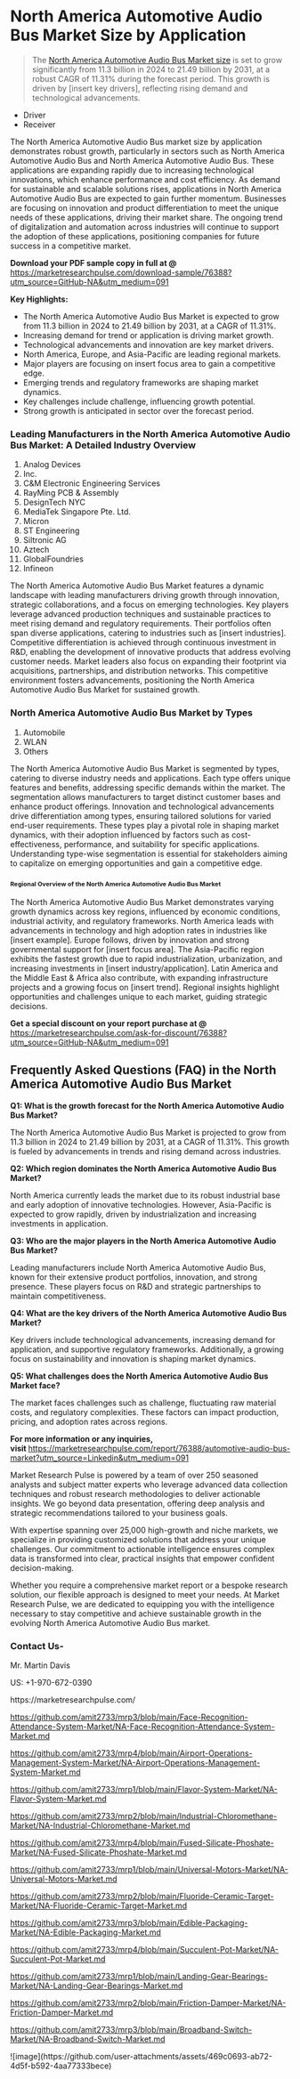 <h1>North America Automotive Audio Bus Market&nbsp;Size by Application</h1><blockquote><p>The <a href="https://marketresearchpulse.com/download-sample/76388?utm_source=GitHub-NA&amp;utm_medium=091">North America Automotive Audio Bus Market size</a> is set to grow significantly from 11.3 billion in 2024 to 21.49 billion by 2031, at a robust CAGR of 11.31% during the forecast period. This growth is driven by [insert key drivers], reflecting rising demand and technological advancements.</p></blockquote><ul><li>Driver<li> Receiver</li></ul><p>The North America Automotive Audio Bus market size by application demonstrates robust growth, particularly in sectors such as North America Automotive Audio Bus and North America Automotive Audio Bus. These applications are expanding rapidly due to increasing technological innovations, which enhance performance and cost efficiency. As demand for sustainable and scalable solutions rises, applications in North America Automotive Audio Bus are expected to gain further momentum. Businesses are focusing on innovation and product differentiation to meet the unique needs of these applications, driving their market share. The ongoing trend of digitalization and automation across industries will continue to support the adoption of these applications, positioning companies for future success in a competitive market.</p><p><strong>Download your PDF sample copy in full at @ </strong><a href="https://marketresearchpulse.com/download-sample/76388?utm_source=GitHub-NA&amp;utm_medium=091">https://marketresearchpulse.com/download-sample/76388?utm_source=GitHub-NA&amp;utm_medium=091</a></p><p><strong>Key Highlights: </strong></p><ul><li>The North America Automotive Audio Bus Market is expected to grow from 11.3 billion in 2024 to 21.49 billion by 2031, at a CAGR of 11.31%.</li><li>Increasing demand for trend or application is driving market growth.</li><li>Technological advancements and innovation are key market drivers.</li><li>North America, Europe, and Asia-Pacific are leading regional markets.</li><li>Major players are focusing on insert focus area to gain a competitive edge.</li><li>Emerging trends and regulatory frameworks are shaping market dynamics.</li><li>Key challenges include challenge, influencing growth potential.</li><li>Strong growth is anticipated in sector over the forecast period.</li></ul><h3>Leading Manufacturers in the North America Automotive Audio Bus Market: A Detailed Industry Overview</h3><ol><li>Analog Devices</li><li>Inc.</li><li>C&M Electronic Engineering Services</li><li>RayMing PCB & Assembly</li><li>DesignTech NYC</li><li>MediaTek Singapore Pte. Ltd.</li><li>Micron</li><li>ST Engineering</li><li>Siltronic AG</li><li>Aztech</li><li>GlobalFoundries</li><li>Infineon</li></ol><div class="flex max-w-full flex-col flex-grow"><div class="min-h-8 text-message flex w-full flex-col items-end gap-2 whitespace-normal break-words [.text-message+&amp;]:mt-5" dir="auto" data-message-author-role="assistant" data-message-id="fd8432e4-4910-450d-b182-61b7bfb0a01f" data-message-model-slug="gpt-4o"><div class="flex w-full flex-col gap-1 empty:hidden first:pt-[3px]"><div class="markdown prose w-full break-words dark:prose-invert light"><p>The North America Automotive Audio Bus Market features a dynamic landscape with leading manufacturers driving growth through innovation, strategic collaborations, and a focus on emerging technologies. Key players leverage advanced production techniques and sustainable practices to meet rising demand and regulatory requirements. Their portfolios often span diverse applications, catering to industries such as [insert industries]. Competitive differentiation is achieved through continuous investment in R&amp;D, enabling the development of innovative products that address evolving customer needs. Market leaders also focus on expanding their footprint via acquisitions, partnerships, and distribution networks. This competitive environment fosters advancements, positioning the North America Automotive Audio Bus Market for sustained growth.</p></div></div></div></div><h3>North America Automotive Audio Bus Market by Types</h3><ol><li>Automobile<li> WLAN<li> Others</li></ol><div class="flex max-w-full flex-col flex-grow"><div class="min-h-8 text-message flex w-full flex-col items-end gap-2 whitespace-normal break-words [.text-message+&amp;]:mt-5" dir="auto" data-message-author-role="assistant" data-message-id="084470be-0bb7-4664-bddf-5156b4f41249" data-message-model-slug="gpt-4o-mini"><div class="flex w-full flex-col gap-1 empty:hidden first:pt-[3px]"><div class="markdown prose w-full break-words dark:prose-invert light"><p>The North America Automotive Audio Bus Market is segmented by types, catering to diverse industry needs and applications. Each type offers unique features and benefits, addressing specific demands within the market. The segmentation allows manufacturers to target distinct customer bases and enhance product offerings. Innovation and technological advancements drive differentiation among types, ensuring tailored solutions for varied end-user requirements. These types play a pivotal role in shaping market dynamics, with their adoption influenced by factors such as cost-effectiveness, performance, and suitability for specific applications. Understanding type-wise segmentation is essential for stakeholders aiming to capitalize on emerging opportunities and gain a competitive edge.</p></div></div></div></div><h3><span style="font-size: 11px;">Regional Overview of the North America Automotive Audio Bus Market</span></h3><div class="flex max-w-full flex-col flex-grow"><div class="min-h-8 text-message flex w-full flex-col items-end gap-2 whitespace-normal break-words [.text-message+&amp;]:mt-5" dir="auto" data-message-author-role="assistant" data-message-id="e9038762-ce64-4e30-91c9-9bd413514231" data-message-model-slug="gpt-4o-mini"><div class="flex w-full flex-col gap-1 empty:hidden first:pt-[3px]"><div class="markdown prose w-full break-words dark:prose-invert light"><p>The North America Automotive Audio Bus Market demonstrates varying growth dynamics across key regions, influenced by economic conditions, industrial activity, and regulatory frameworks. North America leads with advancements in technology and high adoption rates in industries like [insert example]. Europe follows, driven by innovation and strong governmental support for [insert focus area]. The Asia-Pacific region exhibits the fastest growth due to rapid industrialization, urbanization, and increasing investments in [insert industry/application]. Latin America and the Middle East &amp; Africa also contribute, with expanding infrastructure projects and a growing focus on [insert trend]. Regional insights highlight opportunities and challenges unique to each market, guiding strategic decisions.</p></div></div></div></div><p><strong>Get a special discount on your report purchase at @ </strong><a href="https://marketresearchpulse.com/ask-for-discount/76388?utm_source=GitHub-NA&amp;utm_medium=091">https://marketresearchpulse.com/ask-for-discount/76388?utm_source=GitHub-NA&amp;utm_medium=091</a></p><h2>Frequently Asked Questions (FAQ) in the North America Automotive Audio Bus Market</h2><p><strong>Q1: What is the growth forecast for the North America Automotive Audio Bus Market?</strong></p><p>The North America Automotive Audio Bus Market is projected to grow from 11.3 billion in 2024 to 21.49 billion by 2031, at a CAGR of 11.31%. This growth is fueled by advancements in trends and rising demand across industries.</p><p><strong>Q2: Which region dominates the North America Automotive Audio Bus Market?</strong></p><p>North America currently leads the market due to its robust industrial base and early adoption of innovative technologies. However, Asia-Pacific is expected to grow rapidly, driven by industrialization and increasing investments in application.</p><p><strong>Q3: Who are the major players in the North America Automotive Audio Bus Market?</strong></p><p>Leading manufacturers include North America Automotive Audio Bus, known for their extensive product portfolios, innovation, and strong presence. These players focus on R&amp;D and strategic partnerships to maintain competitiveness.</p><p><strong>Q4: What are the key drivers of the North America Automotive Audio Bus Market?</strong></p><p>Key drivers include technological advancements, increasing demand for application, and supportive regulatory frameworks. Additionally, a growing focus on sustainability and innovation is shaping market dynamics.</p><p><strong>Q5: What challenges does the North America Automotive Audio Bus Market face?</strong></p><p>The market faces challenges such as challenge, fluctuating raw material costs, and regulatory complexities. These factors can impact production, pricing, and adoption rates across regions.</p><p><strong>For more information or any inquiries, visit&nbsp;</strong><a href="https://marketresearchpulse.com/report/76388/automotive-audio-bus-market?utm_source=Linkedin&utm_medium=091">https://marketresearchpulse.com/report/76388/automotive-audio-bus-market?utm_source=Linkedin&utm_medium=091</a></p><p>Market Research Pulse is powered by a team of over 250 seasoned analysts and subject matter experts who leverage advanced data collection techniques and robust research methodologies to deliver actionable insights. We go beyond data presentation, offering deep analysis and strategic recommendations tailored to your business goals.</p><p>With expertise spanning over 25,000 high-growth and niche markets, we specialize in providing customized solutions that address your unique challenges. Our commitment to actionable intelligence ensures complex data is transformed into clear, practical insights that empower confident decision-making.</p><p>Whether you require a comprehensive market report or a bespoke research solution, our flexible approach is designed to meet your needs. At Market Research Pulse, we are dedicated to equipping you with the intelligence necessary to stay competitive and achieve sustainable growth in the evolving North America Automotive Audio Bus market.</p><h3><strong>Contact Us-</strong></h3><p>Mr. Martin Davis</p><p>US: +1-970-672-0390</p><p>https://marketresearchpulse.com/</p><p><a href="https://github.com/amit2733/mrp3/blob/main/Face-Recognition-Attendance-System-Market/NA-Face-Recognition-Attendance-System-Market.md">https://github.com/amit2733/mrp3/blob/main/Face-Recognition-Attendance-System-Market/NA-Face-Recognition-Attendance-System-Market.md</a></p><p><a href="https://github.com/amit2733/mrp4/blob/main/Airport-Operations-Management-System-Market/NA-Airport-Operations-Management-System-Market.md">https://github.com/amit2733/mrp4/blob/main/Airport-Operations-Management-System-Market/NA-Airport-Operations-Management-System-Market.md</a></p><p><a href="https://github.com/amit2733/mrp1/blob/main/Flavor-System-Market/NA-Flavor-System-Market.md">https://github.com/amit2733/mrp1/blob/main/Flavor-System-Market/NA-Flavor-System-Market.md</a></p><p><a href="https://github.com/amit2733/mrp2/blob/main/Industrial-Chloromethane-Market/NA-Industrial-Chloromethane-Market.md">https://github.com/amit2733/mrp2/blob/main/Industrial-Chloromethane-Market/NA-Industrial-Chloromethane-Market.md</a></p><p><a href="https://github.com/amit2733/mrp4/blob/main/Fused-Silicate-Phoshate-Market/NA-Fused-Silicate-Phoshate-Market.md">https://github.com/amit2733/mrp4/blob/main/Fused-Silicate-Phoshate-Market/NA-Fused-Silicate-Phoshate-Market.md</a></p><p><a href="https://github.com/amit2733/mrp1/blob/main/Universal-Motors-Market/NA-Universal-Motors-Market.md">https://github.com/amit2733/mrp1/blob/main/Universal-Motors-Market/NA-Universal-Motors-Market.md</a></p><p><a href="https://github.com/amit2733/mrp2/blob/main/Fluoride-Ceramic-Target-Market/NA-Fluoride-Ceramic-Target-Market.md">https://github.com/amit2733/mrp2/blob/main/Fluoride-Ceramic-Target-Market/NA-Fluoride-Ceramic-Target-Market.md</a></p><p><a href="https://github.com/amit2733/mrp3/blob/main/Edible-Packaging-Market/NA-Edible-Packaging-Market.md">https://github.com/amit2733/mrp3/blob/main/Edible-Packaging-Market/NA-Edible-Packaging-Market.md</a></p><p><a href="https://github.com/amit2733/mrp4/blob/main/Succulent-Pot-Market/NA-Succulent-Pot-Market.md">https://github.com/amit2733/mrp4/blob/main/Succulent-Pot-Market/NA-Succulent-Pot-Market.md</a></p><p><a href="https://github.com/amit2733/mrp1/blob/main/Landing-Gear-Bearings-Market/NA-Landing-Gear-Bearings-Market.md">https://github.com/amit2733/mrp1/blob/main/Landing-Gear-Bearings-Market/NA-Landing-Gear-Bearings-Market.md</a></p><p><a href="https://github.com/amit2733/mrp2/blob/main/Friction-Damper-Market/NA-Friction-Damper-Market.md">https://github.com/amit2733/mrp2/blob/main/Friction-Damper-Market/NA-Friction-Damper-Market.md</a></p><p><a href="https://github.com/amit2733/mrp3/blob/main/Broadband-Switch-Market/NA-Broadband-Switch-Market.md">https://github.com/amit2733/mrp3/blob/main/Broadband-Switch-Market/NA-Broadband-Switch-Market.md</a></p>
![image](https://github.com/user-attachments/assets/469c0693-ab72-4d5f-b592-4aa77333bece)
